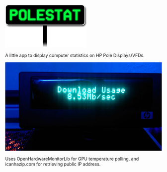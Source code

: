 ![POLESTAT](logo.png "PoleStat")

A little app to display computer statistics on HP Pole Displays/VFDs.

![alt text](inaction.jpg "inaction")

Uses OpenHardwareMonitorLib for GPU temperature polling, and icanhazip.com for retrieving public IP address.